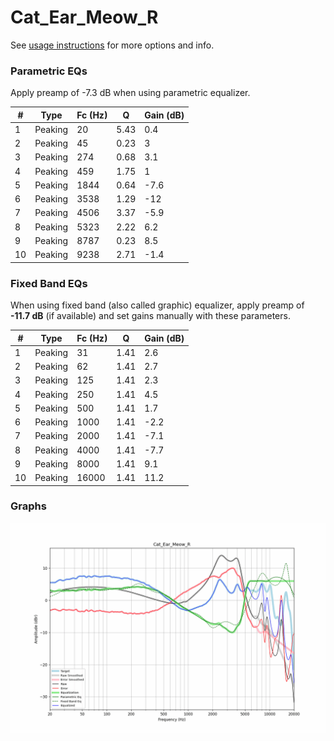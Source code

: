 # Cat_Ear_Meow_R
See [usage instructions](https://github.com/jaakkopasanen/AutoEq#usage) for more options and info.

### Parametric EQs
Apply preamp of -7.3 dB when using parametric equalizer.

|   # | Type    |   Fc (Hz) |    Q |   Gain (dB) |
|-----|---------|-----------|------|-------------|
|   1 | Peaking |        20 | 5.43 |         0.4 |
|   2 | Peaking |        45 | 0.23 |         3   |
|   3 | Peaking |       274 | 0.68 |         3.1 |
|   4 | Peaking |       459 | 1.75 |         1   |
|   5 | Peaking |      1844 | 0.64 |        -7.6 |
|   6 | Peaking |      3538 | 1.29 |       -12   |
|   7 | Peaking |      4506 | 3.37 |        -5.9 |
|   8 | Peaking |      5323 | 2.22 |         6.2 |
|   9 | Peaking |      8787 | 0.23 |         8.5 |
|  10 | Peaking |      9238 | 2.71 |        -1.4 |

### Fixed Band EQs
When using fixed band (also called graphic) equalizer, apply preamp of **-11.7 dB** (if available) and set gains manually with these parameters.

|   # | Type    |   Fc (Hz) |    Q |   Gain (dB) |
|-----|---------|-----------|------|-------------|
|   1 | Peaking |        31 | 1.41 |         2.6 |
|   2 | Peaking |        62 | 1.41 |         2.7 |
|   3 | Peaking |       125 | 1.41 |         2.3 |
|   4 | Peaking |       250 | 1.41 |         4.5 |
|   5 | Peaking |       500 | 1.41 |         1.7 |
|   6 | Peaking |      1000 | 1.41 |        -2.2 |
|   7 | Peaking |      2000 | 1.41 |        -7.1 |
|   8 | Peaking |      4000 | 1.41 |        -7.7 |
|   9 | Peaking |      8000 | 1.41 |         9.1 |
|  10 | Peaking |     16000 | 1.41 |        11.2 |

### Graphs
![](./Cat_Ear_Meow_R.png)
